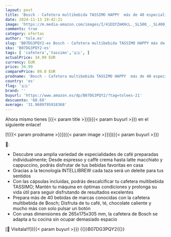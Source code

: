 ```yaml
---
layout: post
title: 'Bosch - Cafetera multibebida TASSIMO HAPPY  más de 40 especialidades  OneTouch  servicio individual  tamaño compacto  INTELLIBREW  morado  TAS1007'
date: 2024-11-13 19:42:21
image: 'https://m.media-amazon.com/images/I/41EQYZmKHcL._SL500_._SL400_.jpg'
comments: true
category: ofertas
author: 'tole.es'
slug: 'B07DG3PQY2-es Bosch - Cafetera multibebida TASSIMO HAPPY más de 40...'
sku: 'B07DG3PQY2-es'
tags: [ 'cafetera','tassimo','🇪🇸', ]
actualPrice: 34.99 EUR
currency: EUR
price: 34.99
comparePrice: 89.0 EUR
prodname: 'Bosch - Cafetera multibebida TASSIMO HAPPY  más de 40 especialidades  OneTouch  servicio individual  tamaño compacto  INTELLIBREW  morado  TAS1007'
country: 'es'
flag: '🇪🇸'
brand: ''
buyurl: 'https://www.amazon.es/dp/B07DG3PQY2/?tag=tolees-21'
descuento: '60.69'
average: '31.9689795918368'
---
```


Ahora mismo tienes [{{< param title >}}]({{< param buyurl >}}) en el siguiente enlace!

[![{{< param prodname >}}]({{< param image >}})]({{< param buyurl >}})

🔎:

- Descubre una amplia variedad de especialidades de café preparadas individualmente; Desde espresso y caffè crema hasta latte macchiato y cappuccino, podrás disfrutar de tus bebidas favoritas en casa
- Gracias a la tecnología INTELLIBREW cada taza será un deleite para tus sentidos
- Con las cápsulas incluidas, podrás descalcificar tu cafetera multibebida TASSIMO; Mantén tu máquina en óptimas condiciones y prolonga su vida útil para seguir disfrutando de resultados excelentes
- Prepara más de 40 bebidas de marcas conocidas con la cafetera multibebida de Bosch; Disfruta de tu café, té, chocolate caliente y mucho más con solo pulsar un botón
- Con unas dimensiones de 265x175x305 mm, la cafetera de Bosch se adapta a tu cocina sin ocupar demasiado espacio

[🛒 Visítala!!!]({{< param buyurl >}})
{{<world>}}B07DG3PQY2{{</world>}}
